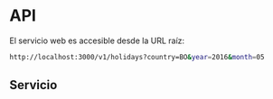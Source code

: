 # API

El servicio web es accesible desde la URL raíz:

```sh
http://localhost:3000/v1/holidays?country=BO&year=2016&month=05
```


## Servicio
